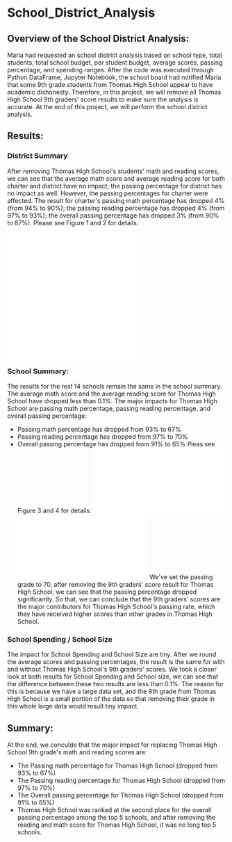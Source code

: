 # School_District_Analysis

## Overview of the School District Analysis:
Maria had requested an school district analysis based on school type, total students, total school budget, per student budget, average scores, passing percentage, and spending ranges. After the code was executed through Python DataFrame, Jupyter Notebook, the school board had notified Maria that some 9th grade students from Thomas High School appear to have academic dishonesty. Therefore, in this project, we will remove all Thomas High School 9th graders’ score results to make sure the analysis is accurate. At the end of this project, we will perform the school district analysis.

## Results:
### District Summary
After removing Thomas High School's students' math and reading scores, we can see that the average math score and average reading score for both charter and district have no impact; the passing percentage for district has no impact as well. However, the passing percentages for charter were affected. The result for charter's passing math percentage has dropped 4% (from 94% to 90%); the passing reading percentage has dropped 4% (from 97% to 93%); the overall passing percentage has dropped 3% (from 90% to 87%).
Please see Figure 1 and 2 for details:
![with_t_district.pgn](with_t_district.pgn)
![without_t_district.pgn](without_t_district.pgn)

### School Summary:
The results for the rest 14 schools remain the same in the school summary. The average math score and the average reading score for Thomas High School have dropped less than 0.1%. The major impacts for Thomas High School are passing math percentage, passing reading percentage, and overall passing percentage:
- Passing math percentage has dropped from 93% to 67%
- Passing reading percentage has dropped from 97% to 70%
- Overall passing percentage has dropped from 91% to 65%
Pleas see Figure 3 and 4 for details:
![with_t_school.pgn](with_t_school.pgn)
![without_t_school.pgn](without_t_school.pgn)
We've set the passing grade to 70, after removing the 9th graders' score result for Thomas High School, we can see that the passing percentage dropped significantly. So that, we can conclude that the 9th graders' scores are the major contributors for Thomas High School's passing rate, which they have received higher scores than other grades in Thomas High School.

### School Spending / School Size

The impact for School Spending and School Size are tiny. After we round the average scores and passing percentages, the result is the same for with and without Thomas High School's 9th graders' scores. We took a closer look at both results for School Spending and School size, we can see that the difference between these two results are less than 0.1%. The reason for this is because we have a large data set, and the 9th grade from Thomas High School is a small portion of the data so that removing their grade in this whole large data would result tiny impact.

## Summary:
At the end, we conculde that the major impact for replacing Thomas High School 9th grade's math and reading scores are:
- The Passing math percentage for Thomas High School (dropped from 93% to 67%)
- The Passing reading percentage for Thomas High School (dropped from 97% to 70%)
- The Overall passing percentage for Thomas High School (dropped from 91% to 65%)
- Thomas High School was ranked at the second place for the overall passing percentage among the top 5 schools, and after removing the reading and math score for Thomas High School, it was no long top 5 schools.


